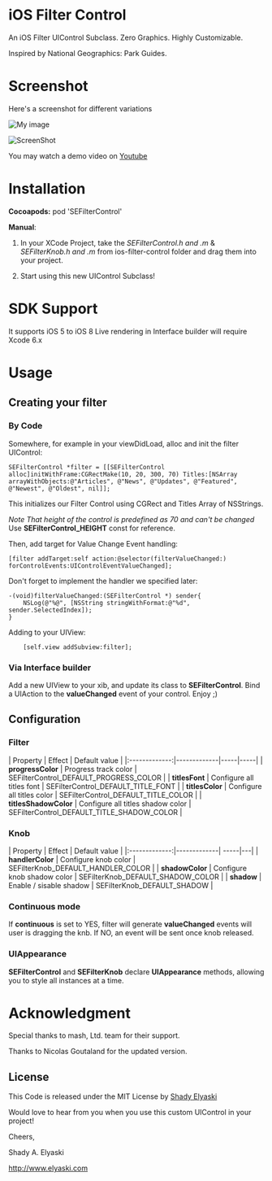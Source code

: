 iOS Filter Control
==================

An iOS Filter UIControl Subclass. Zero Graphics. Highly Customizable.

Inspired by National Geographics: Park Guides.

# Screenshot
 
Here's a screenshot for different variations

![My image](http://blog.elyaski.com/wp-content/uploads/2012/06/iOS-Simulator-Screen-shot-Jun-16-2012-2.38.16-AM.png)

![ScreenShot](https://raw.github.com/nicolasgoutaland/ios-filter-control/master/Assets/sample.gif)


You may watch a demo video on [Youtube](http://www.youtube.com/watch?v=-lvvLnKPUk8)

# Installation

__Cocoapods:__ pod 'SEFilterControl'

__Manual__:

1. In your XCode Project, take the *SEFilterControl.h and .m* & *SEFilterKnob.h and .m* from ios-filter-control folder and drag them into your project. 

2. Start using this new UIControl Subclass!

# SDK Support

It supports iOS 5 to iOS 8
Live rendering in Interface builder will require Xcode 6.x

# Usage

## Creating your filter
### By Code
Somewhere, for example in your viewDidLoad, alloc and init the filter UIControl:

```
SEFilterControl *filter = [[SEFilterControl alloc]initWithFrame:CGRectMake(10, 20, 300, 70) Titles:[NSArray arrayWithObjects:@"Articles", @"News", @"Updates", @"Featured", @"Newest", @"Oldest", nil]];
```

This initializes our Filter Control using CGRect and Titles Array of NSStrings.

*Note That height of the control is predefined as 70 and can't be changed* Use __SEFilterControl_HEIGHT__ const for reference.

Then, add target for Value Change Event handling:
```
[filter addTarget:self action:@selector(filterValueChanged:) forControlEvents:UIControlEventValueChanged];
```
Don't forget to implement the handler we specified later:

```
-(void)filterValueChanged:(SEFilterControl *) sender{
	NSLog(@"%@", [NSString stringWithFormat:@"%d", sender.SelectedIndex]);
}
```
	
Adding to your UIView:

```
	[self.view addSubview:filter];
```

### Via Interface builder
Add a new UIView to your xib, and update its class to __SEFilterControl__.
Bind a UIAction to the __valueChanged__ event of your control.
Enjoy ;)

## Configuration
### Filter
| Property        | Effect | Default value |
|:-------------:|-------------|-----|-----|
| **progressColor** | Progress track color  | SEFilterControl_DEFAULT_PROGRESS_COLOR |
| **titlesFont** | Configure all titles font  | SEFilterControl_DEFAULT_TITLE_FONT |
| **titlesColor** | Configure all titles color  | SEFilterControl_DEFAULT_TITLE_COLOR |
| **titlesShadowColor** | Configure all titles shadow color  | SEFilterControl_DEFAULT_TITLE_SHADOW_COLOR |

### Knob
| Property        | Effect | Default value |
|:-------------:|-------------| -----|---|
| **handlerColor** | Configure knob color  | SEFilterKnob_DEFAULT_HANDLER_COLOR |
| **shadowColor** | Configure knob shadow color  | SEFilterKnob_DEFAULT_SHADOW_COLOR |
| **shadow** | Enable / sisable shadow  | SEFilterKnob_DEFAULT_SHADOW |

### Continuous mode
If __continuous__ is set to YES, filter will generate __valueChanged__ events will user is dragging the knb. If NO, an event will be sent once knob released.


### UIAppearance
__SEFilterControl__ and __SEFilterKnob__ declare __UIAppearance__ methods, allowing you to style all instances at a time.

# Acknowledgment

Special thanks to mash, Ltd. team for their support.

Thanks to Nicolas Goutaland for the updated version.
       
License
-------

This Code is released under the MIT License by [Shady Elyaski](http://www.elyaski.com)

Would love to hear from you when you use this custom UIControl in your project!

Cheers,

Shady A. Elyaski
  
http://www.elyaski.com

